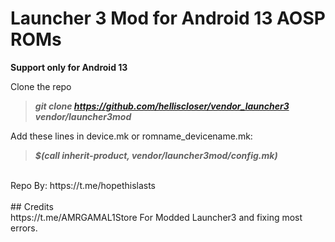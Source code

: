 <h1 align="left">Launcher 3 Mod for Android 13 AOSP ROMs</h1>

**Support only for Android 13**<br/>

Clone the repo
>**_git clone https://github.com/helliscloser/vendor_launcher3 vendor/launcher3mod_**


 Add these lines in device.mk or romname_devicename.mk:
>**_$(call inherit-product, vendor/launcher3mod/config.mk)_**
<br>
Repo By: https://t.me/hopethislasts<br>
<br>
## Credits<br>
https://t.me/AMRGAMAL1Store For Modded Launcher3 and fixing most errors.
